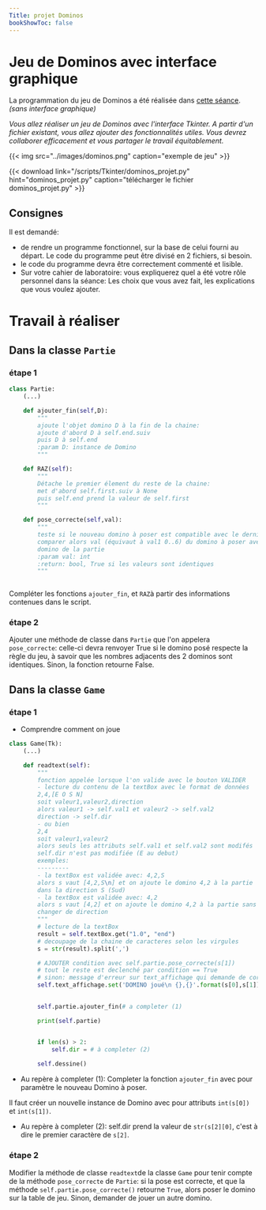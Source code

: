 ```yaml
---
Title: projet Dominos
bookShowToc: false
---
```


# Jeu de Dominos avec interface graphique
La programmation du jeu de Dominos a été réalisée dans [cette séance](/docs/NSI/structure/page33). *(sans interface graphique)*

*Vous allez réaliser un jeu de Dominos avec l'interface Tkinter. A partir d'un fichier existant, vous allez ajouter des fonctionnalités utiles. Vous devrez collaborer efficacement et vous partager le travail équitablement.*

{{< img src="../images/dominos.png" caption="exemple de jeu" >}}


{{< download link="/scripts/Tkinter/dominos_projet.py" hint="dominos_projet.py" caption="télécharger le fichier dominos_projet.py" >}}

## Consignes
Il est demandé:

* de rendre un programme fonctionnel, sur la base de celui fourni au départ. Le code du programme peut être divisé en 2 fichiers, si besoin.
* le code du programme devra être correctement commenté et lisible.
* Sur votre cahier de laboratoire: vous expliquerez quel a été votre rôle personnel dans la séance: Les choix que vous avez fait, les explications que vous voulez ajouter.

# Travail à réaliser
## Dans la classe `Partie`
### étape 1
```python 
class Partie:
	(...)

    def ajouter_fin(self,D):
        """
        ajoute l'objet domino D à la fin de la chaine:
        ajoute d'abord D à self.end.suiv
        puis D à self.end
        :param D: instance de Domino
        """

    def RAZ(self):
        """
        Détache le premier élement du reste de la chaine:
        met d'abord self.first.suiv à None
        puis self.end prend la valeur de self.first
        """

    def pose_correcte(self,val):
        """
        teste si le nouveau domino à poser est compatible avec le dernier de la chaine
        comparer alors val (équivaut à val1 0..6) du domino à poser avec val2 du dernier
        domino de la partie
        :param val: int
        :return: bool, True si les valeurs sont identiques
        """
        
``` 

Compléter les fonctions `ajouter_fin`, et `RAZ`à partir des informations contenues dans le script.

### étape 2
Ajouter une méthode de classe dans `Partie` que l'on appelera `pose_correcte`: celle-ci devra renvoyer True si le domino posé respecte la règle du jeu, à savoir que les nombres adjacents des 2 dominos sont identiques. Sinon, la fonction retourne False.

## Dans la classe `Game` 
### étape 1
* Comprendre comment on joue

```python
class Game(Tk):
	(...)

    def readtext(self):
        """
        fonction appelée lorsque l'on valide avec le bouton VALIDER
        - lecture du contenu de la textBox avec le format de données
        2,4,[E O S N]
        soit valeur1,valeur2,direction
        alors valeur1 -> self.val1 et valeur2 -> self.val2
        direction -> self.dir
        - ou bien
        2,4
        soit valeur1,valeur2
        alors seuls les attributs self.val1 et self.val2 sont modifés
        self.dir n'est pas modifiée (E au debut)
        exemples:
        ---------
        - la textBox est validée avec: 4,2,S
        alors s vaut [4,2,S\n] et on ajoute le domino 4,2 à la partie 
        dans la direction S (Sud)
		- la textBox est validée avec: 4,2
		alors s vaut [4,2] et on ajoute le domino 4,2 à la partie sans
		changer de direction
        """
        # lecture de la textBox
        result = self.textBox.get("1.0", "end")
        # decoupage de la chaine de caracteres selon les virgules
        s = str(result).split(',')

        # AJOUTER condition avec self.partie.pose_correcte(s[1])
        # tout le reste est declenché par condition == True
        # sinon: message d'erreur sur text_affichage qui demande de corriger
        self.text_affichage.set('DOMINO joué\n {},{}'.format(s[0],s[1]))

        
        self.partie.ajouter_fin(# a completer (1)

        print(self.partie)


        if len(s) > 2:
            self.dir = # à completer (2)
        
        self.dessine()
```


* Au repère à completer (1):
Completer la fonction `ajouter_fin` avec pour paramètre le nouveau Domino à poser.

Il faut créer un nouvelle instance de Domino avec pour attributs `int(s[0])` et `int(s[1])`. 


* Au repère à completer (2):
self.dir prend la valeur de `str(s[2][0]`, c'est à dire le premier caractère de `s[2]`.


### étape 2
Modifier la méthode de classe `readtext`de la classe `Game` pour tenir compte de la méthode `pose_correcte` de `Partie`: si la pose est correcte, et que la méthode `self.partie.pose_correcte()` retourne `True`, alors poser le domino sur la table de jeu. Sinon, demander de jouer un autre domino.

